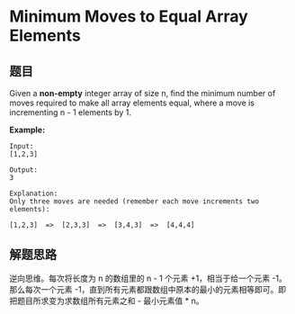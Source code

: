 # Minimum Moves to Equal Array Elements

## 题目

Given a **non-empty** integer array of size n, find the minimum number of moves required to make all array elements equal, where a move is incrementing n - 1 elements by 1.

**Example:**

```
Input:
[1,2,3]

Output:
3

Explanation:
Only three moves are needed (remember each move increments two elements):

[1,2,3]  =>  [2,3,3]  =>  [3,4,3]  =>  [4,4,4]
```

## 解题思路

逆向思维。每次将长度为 n 的数组里的 n - 1 个元素 +1，相当于给一个元素 -1。那么每次一个元素 -1，直到所有元素都跟数组中原本的最小的元素相等即可。即把题目所求变为求数组所有元素之和 - 最小元素值 * n。

